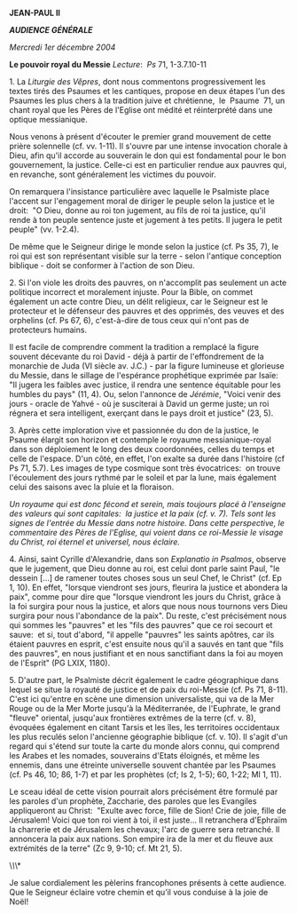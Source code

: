 **JEAN-PAUL II**

***AUDIENCE GÉNÉRALE***

*Mercredi 1er décembre 2004*

**Le pouvoir royal du Messie** *Lecture*:  *Ps* 71, 1-3.7.10-11

1. La *Liturgie des Vêpres*, dont nous commentons progressivement les textes tirés des Psaumes et les cantiques, propose en deux étapes l'un des Psaumes les plus chers à la tradition juive et chrétienne,  le  Psaume  71, un chant royal que les Pères de l'Eglise ont médité et réinterprété dans une optique messianique.

Nous venons à présent d'écouter le premier grand mouvement de cette prière solennelle (cf. vv. 1-11). Il s'ouvre par une intense invocation chorale à Dieu, afin qu'il accorde au souverain le don qui est fondamental pour le bon gouvernement, la justice. Celle-ci est en particulier rendue aux pauvres qui, en revanche, sont généralement les victimes du pouvoir.

On remarquera l'insistance particulière avec laquelle le Psalmiste place l'accent sur l'engagement moral de diriger le peuple selon la justice et le droit:  "O Dieu, donne au roi ton jugement, au fils de roi ta justice, qu'il rende à ton peuple sentence juste et jugement à tes petits. Il jugera le petit peuple" (vv. 1-2.4).

De même que le Seigneur dirige le monde selon la justice (cf. Ps 35, 7), le roi qui est son représentant visible sur la terre - selon l'antique conception biblique - doit se conformer à l'action de son Dieu.

2. Si l'on viole les droits des pauvres, on n'accomplit pas seulement un acte politique incorrect et moralement injuste. Pour la Bible, on commet également un acte contre Dieu, un délit religieux, car le Seigneur est le protecteur et le défenseur des pauvres et des opprimés, des veuves et des orphelins (cf. Ps 67, 6), c'est-à-dire de tous ceux qui n'ont pas de protecteurs humains.

Il est facile de comprendre comment la tradition a remplacé la figure souvent décevante du roi David - déjà à partir de l'effondrement de la monarchie de Juda (VI siècle av. J.C.) - par la figure lumineuse et glorieuse du Messie, dans le sillage de l'espérance prophétique exprimée par Isaïe:  "Il jugera les faibles avec justice, il rendra une sentence équitable pour les humbles du pays" (11, 4). Ou, selon l'annonce de *Jérémie*, "Voici venir des jours - oracle de Yahvé - où je susciterai à David un germe juste; un roi régnera et sera intelligent, exerçant dans le pays droit et justice" (23, 5).

3. Après cette imploration vive et passionnée du don de la justice, le Psaume élargit son horizon et contemple le royaume messianique-royal dans son déploiement le long des deux coordonnées, celles du temps et celle de l'espace. D'un côté, en effet, l'on exalte sa durée dans l'histoire (cf Ps 71, 5.7). Les images de type cosmique sont très évocatrices:  on trouve l'écoulement des jours rythmé par le soleil et par la lune, mais également celui des saisons avec la pluie et la floraison.

*Un royaume qui est donc fécond et serein, mais toujours placé à l'enseigne des valeurs qui sont capitales:  la justice et la paix (cf. v. 7). Tels sont les signes de l'entrée du Messie dans notre histoire. Dans cette perspective, le commentaire des Pères de l'Eglise, qui voient dans ce roi-Messie le visage du Christ, roi éternel et universel, nous éclaire.*

4. Ainsi, saint Cyrille d'Alexandrie, dans son *Explanatio in Psalmos*, observe que le jugement, que Dieu donne au roi, est celui dont parle saint Paul, "le dessein \[...\] de ramener toutes choses sous un seul Chef, le Christ" (cf. Ep 1, 10). En effet, "lorsque viendront ses jours, fleurira la justice et abondera la paix", comme pour dire que "lorsque viendront les jours du Christ, grâce à la foi surgira pour nous la justice, et alors que nous nous tournons vers Dieu surgira pour nous l'abondance de la paix". Du reste, c'est précisément nous qui sommes les "pauvres" et les "fils des pauvres" que ce roi secourt et sauve:  et si, tout d'abord, "il appelle "pauvres" les saints apôtres, car ils étaient pauvres en esprit, c'est ensuite nous qu'il a sauvés en tant que "fils des pauvres", en nous justifiant et en nous sanctifiant dans la foi au moyen de l'Esprit" (PG LXIX, 1180).

5. D'autre part, le Psalmiste décrit également le cadre géographique dans lequel se situe la royauté de justice et de paix du roi-Messie (cf. Ps 71, 8-11). C'est ici qu'entre en scène une dimension universaliste, qui va de la Mer Rouge ou de la Mer Morte jusqu'à la Méditerranée, de l'Euphrate, le grand "fleuve" oriental, jusqu'aux frontières extrêmes de la terre (cf. v. 8), évoquées également en citant Tarsis et les îles, les territoires occidentaux les plus reculés selon l'ancienne géographie biblique (cf. v. 10). Il s'agit d'un regard qui s'étend sur toute la carte du monde alors connu, qui comprend les Arabes et les nomades, souverains d'Etats éloignés, et même les ennemis, dans une étreinte universelle souvent chantée par les Psaumes (cf. Ps 46, 10; 86, 1-7) et par les prophètes (cf; Is 2, 1-5); 60, 1-22; Ml 1, 11).

Le sceau idéal de cette vision pourrait alors précisément être formulé par les paroles d'un prophète, Zaccharie, des paroles que les Evangiles appliqueront au Christ:  "Exulte avec force, fille de Sion! Crie de joie, fille de Jérusalem! Voici que ton roi vient à toi, il est juste... Il retranchera d'Ephraïm la charrerie et de Jérusalem les chevaux; l'arc de guerre sera retranché. Il annoncera la paix aux nations. Son empire ira de la mer et du fleuve aux extrémités de la terre" (Zc 9, 9-10; cf. Mt 21, 5).

\\*\\*\\*

Je salue cordialement les pèlerins francophones présents à cette audience. Que le Seigneur éclaire votre chemin et qu’il vous conduise à la joie de Noël!